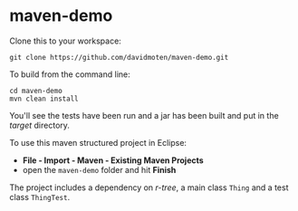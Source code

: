 # maven-demo

Clone this to your workspace:

    git clone https://github.com/davidmoten/maven-demo.git

To build from the command line:

    cd maven-demo
    mvn clean install

You'll see the tests have been run and a jar has been built and put in the *target* directory.

To use this maven structured project in Eclipse:

* **File - Import - Maven - Existing Maven Projects**
* open the `maven-demo` folder and hit **Finish**

The project includes a dependency on *r-tree*, a main class `Thing` and a test class `ThingTest`.
